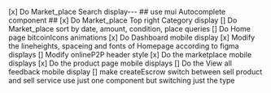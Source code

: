 [x] Do Market_place Search display--- ## use mui Autocomplete component ##
[x] Do Market_place Top right Category display
[] Do Market_place sort by date, amount, condition, place queries
[] Do Home page bitcoinIcons animations
[x] Do Dashboard mobile display
[x] Modify the lineheights, spaceing and fonts of Homepage according to figma displays
[] Modify onlineP2P header style
[x] Do the marketplace mobile displays
[x] Do the product page mobile displays
[] Do the View all feedback mobile display
[] make createEscrow switch between sell product and sell service use just one component but switching just the type
